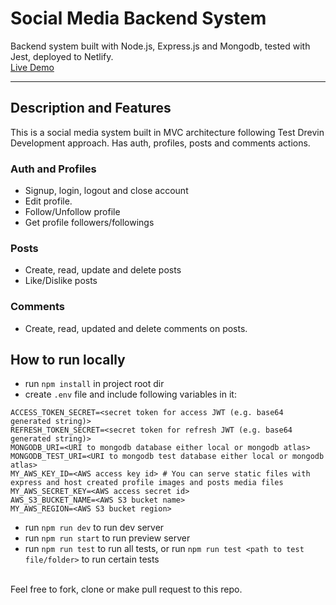 # Social Media Backend System
Backend system built with Node.js, Express.js and Mongodb, tested with Jest, deployed to Netlify. 
<br>
<a href="https://social-media.saifchan.site">Live Demo</a>

<hr>

## Description and Features
This is a social media system built in MVC architecture following Test Drevin Development approach. Has auth, profiles, posts and comments actions.

### Auth and Profiles 
- Signup, login, logout and close account
- Edit profile.
- Follow/Unfollow profile
- Get profile followers/followings

### Posts
- Create, read, update and delete posts
- Like/Dislike posts

### Comments
- Create, read, updated and delete comments on posts.

## How to run locally
- run `npm install` in project root dir
- create `.env` file and include following variables in it:
```
ACCESS_TOKEN_SECRET=<secret token for access JWT (e.g. base64 generated string)>
REFRESH_TOKEN_SECRET=<secret token for refresh JWT (e.g. base64 generated string)>
MONGODB_URI=<URI to mongodb database either local or mongodb atlas>
MONGODB_TEST_URI=<URI to mongodb test database either local or mongodb atlas>
MY_AWS_KEY_ID=<AWS access key id> # You can serve static files with express and host created profile images and posts media files
MY_AWS_SECRET_KEY=<AWS access secret id>
AWS_S3_BUCKET_NAME=<AWS S3 bucket name> 
MY_AWS_REGION=<AWS S3 bucket region>
```
- run `npm run dev` to run dev server
- run `npm run start` to run preview server
- run `npm run test` to run all tests, or run `npm run test <path to test file/folder>` to run certain tests

<br>
Feel free to fork, clone or make pull request to this repo.

 

